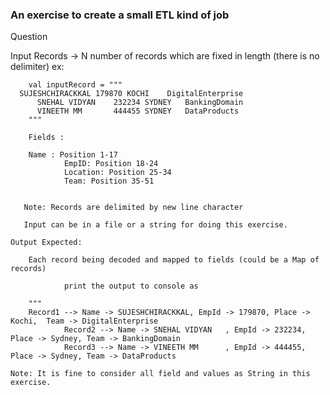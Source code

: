 ### An exercise to create a small ETL kind of job

Question

   Input Records -> N number of records which are fixed in length (there is no delimiter)
     ex:

        val inputRecord = """
	  SUJESHCHIRACKKAL 179870 KOCHI    DigitalEnterprise
          SNEHAL VIDYAN    232234 SYDNEY   BankingDomain
          VINEETH MM       444455 SYDNEY   DataProducts
        """
   
        Fields : 

		Name : Position 1-17
                EmpID: Position 18-24
                Location: Position 25-34
                Team: Position 35-51


       Note: Records are delimited by new line character

       Input can be in a file or a string for doing this exercise.

    Output Expected:

		Each record being decoded and mapped to fields (could be a Map of records)

                print the output to console as

		"""
		Record1 --> Name -> SUJESHCHIRACKKAL, EmpId -> 179870, Place -> Kochi,  Team -> DigitalEnterprise
                Record2 --> Name -> SNEHAL VIDYAN   , EmpId -> 232234, Place -> Sydney, Team -> BankingDomain
                Record3 --> Name -> VINEETH MM      , EmpId -> 444455, Place -> Sydney, Team -> DataProducts    

    Note: It is fine to consider all field and values as String in this exercise.
   

